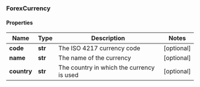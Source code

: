 ### ForexCurrency

#### Properties
Name | Type | Description | Notes
------------ | ------------- | ------------- | -------------
**code** | **str** | The ISO 4217 currency code | [optional] 
**name** | **str** | The name of the currency | [optional] 
**country** | **str** | The country in which the currency is used | [optional] 



